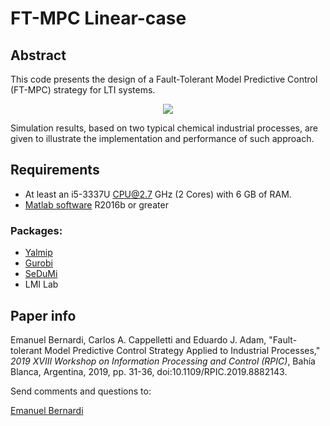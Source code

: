# FT-MPC Linear-case

## Abstract
This code presents the design of a Fault-Tolerant Model Predictive Control (FT-MPC) strategy for LTI systems.

<p align="center">
	<img src="images/FTMPC.png">
</p>

Simulation results, based on two typical chemical industrial processes, are given to illustrate the implementation and performance of such approach.

## Requirements
- At least an i5-3337U CPU@2.7 GHz (2 Cores) with 6 GB of RAM.
- [Matlab software](https://mathworks.com/) R2016b or greater

### Packages:
- [Yalmip](https://yalmip.github.io/)
- [Gurobi](https://www.gurobi.com/)
- [SeDuMi](http://sedumi.ie.lehigh.edu/)
- LMI Lab

## Paper info
Emanuel Bernardi, Carlos A. Cappelletti and Eduardo J. Adam, "Fault-tolerant Model Predictive Control Strategy Applied to Industrial Processes," *2019 XVIII Workshop on Information Processing and Control (RPIC)*, Bahía Blanca, Argentina, 2019, pp. 31-36, doi:10.1109/RPIC.2019.8882143.

Send comments and questions to:

[Emanuel Bernardi](mailto:ebernardi@sanfrancisco.utn.edu.ar)
